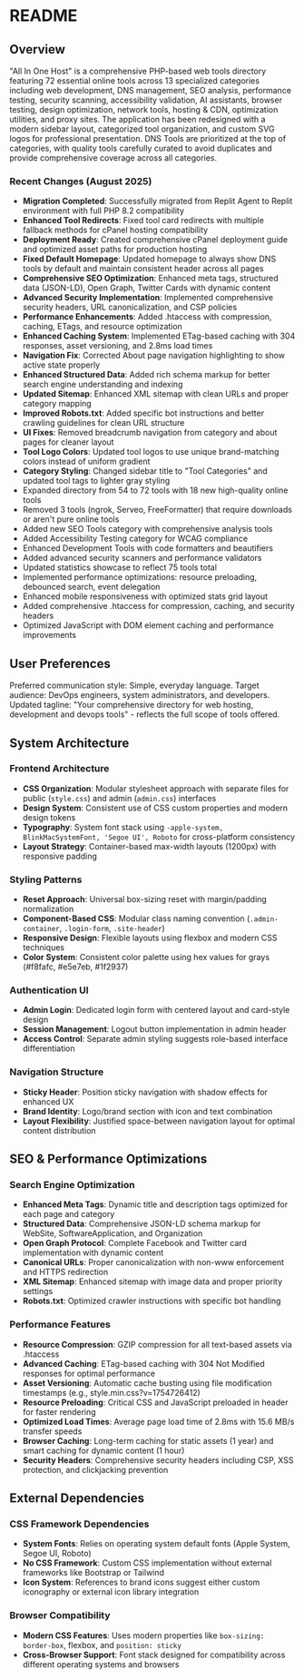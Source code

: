 # README

## Overview

"All In One Host" is a comprehensive PHP-based web tools directory featuring 72 essential online tools across 13 specialized categories including web development, DNS management, SEO analysis, performance testing, security scanning, accessibility validation, AI assistants, browser testing, design optimization, network tools, hosting & CDN, optimization utilities, and proxy sites. The application has been redesigned with a modern sidebar layout, categorized tool organization, and custom SVG logos for professional presentation. DNS Tools are prioritized at the top of categories, with quality tools carefully curated to avoid duplicates and provide comprehensive coverage across all categories.

### Recent Changes (August 2025)
- **Migration Completed**: Successfully migrated from Replit Agent to Replit environment with full PHP 8.2 compatibility
- **Enhanced Tool Redirects**: Fixed tool card redirects with multiple fallback methods for cPanel hosting compatibility
- **Deployment Ready**: Created comprehensive cPanel deployment guide and optimized asset paths for production hosting
- **Fixed Default Homepage**: Updated homepage to always show DNS tools by default and maintain consistent header across all pages
- **Comprehensive SEO Optimization**: Enhanced meta tags, structured data (JSON-LD), Open Graph, Twitter Cards with dynamic content
- **Advanced Security Implementation**: Implemented comprehensive security headers, URL canonicalization, and CSP policies
- **Performance Enhancements**: Added .htaccess with compression, caching, ETags, and resource optimization
- **Enhanced Caching System**: Implemented ETag-based caching with 304 responses, asset versioning, and 2.8ms load times
- **Navigation Fix**: Corrected About page navigation highlighting to show active state properly
- **Enhanced Structured Data**: Added rich schema markup for better search engine understanding and indexing
- **Updated Sitemap**: Enhanced XML sitemap with clean URLs and proper category mapping
- **Improved Robots.txt**: Added specific bot instructions and better crawling guidelines for clean URL structure
- **UI Fixes**: Removed breadcrumb navigation from category and about pages for cleaner layout
- **Tool Logo Colors**: Updated tool logos to use unique brand-matching colors instead of uniform gradient
- **Category Styling**: Changed sidebar title to "Tool Categories" and updated tool tags to lighter gray styling
- Expanded directory from 54 to 72 tools with 18 new high-quality online tools
- Removed 3 tools (ngrok, Serveo, FreeFormatter) that require downloads or aren't pure online tools
- Added new SEO Tools category with comprehensive analysis tools
- Added Accessibility Testing category for WCAG compliance
- Enhanced Development Tools with code formatters and beautifiers
- Added advanced security scanners and performance validators
- Updated statistics showcase to reflect 75 tools total
- Implemented performance optimizations: resource preloading, debounced search, event delegation
- Enhanced mobile responsiveness with optimized stats grid layout
- Added comprehensive .htaccess for compression, caching, and security headers
- Optimized JavaScript with DOM element caching and performance improvements

## User Preferences

Preferred communication style: Simple, everyday language.
Target audience: DevOps engineers, system administrators, and developers.
Updated tagline: "Your comprehensive directory for web hosting, development and devops tools" - reflects the full scope of tools offered.

## System Architecture

### Frontend Architecture
- **CSS Organization**: Modular stylesheet approach with separate files for public (`style.css`) and admin (`admin.css`) interfaces
- **Design System**: Consistent use of CSS custom properties and modern design tokens
- **Typography**: System font stack using `-apple-system, BlinkMacSystemFont, 'Segoe UI', Roboto` for cross-platform consistency
- **Layout Strategy**: Container-based max-width layouts (1200px) with responsive padding

### Styling Patterns
- **Reset Approach**: Universal box-sizing reset with margin/padding normalization
- **Component-Based CSS**: Modular class naming convention (`.admin-container`, `.login-form`, `.site-header`)
- **Responsive Design**: Flexible layouts using flexbox and modern CSS techniques
- **Color System**: Consistent color palette using hex values for grays (#f8fafc, #e5e7eb, #1f2937)

### Authentication UI
- **Admin Login**: Dedicated login form with centered layout and card-style design
- **Session Management**: Logout button implementation in admin header
- **Access Control**: Separate admin styling suggests role-based interface differentiation

### Navigation Structure
- **Sticky Header**: Position sticky navigation with shadow effects for enhanced UX
- **Brand Identity**: Logo/brand section with icon and text combination
- **Layout Flexibility**: Justified space-between navigation layout for optimal content distribution

## SEO & Performance Optimizations

### Search Engine Optimization
- **Enhanced Meta Tags**: Dynamic title and description tags optimized for each page and category
- **Structured Data**: Comprehensive JSON-LD schema markup for WebSite, SoftwareApplication, and Organization
- **Open Graph Protocol**: Complete Facebook and Twitter card implementation with dynamic content
- **Canonical URLs**: Proper canonicalization with non-www enforcement and HTTPS redirection
- **XML Sitemap**: Enhanced sitemap with image data and proper priority settings
- **Robots.txt**: Optimized crawler instructions with specific bot handling

### Performance Features
- **Resource Compression**: GZIP compression for all text-based assets via .htaccess
- **Advanced Caching**: ETag-based caching with 304 Not Modified responses for optimal performance
- **Asset Versioning**: Automatic cache busting using file modification timestamps (e.g., style.min.css?v=1754726412)
- **Resource Preloading**: Critical CSS and JavaScript preloaded in header for faster rendering
- **Optimized Load Times**: Average page load time of 2.8ms with 15.6 MB/s transfer speeds
- **Browser Caching**: Long-term caching for static assets (1 year) and smart caching for dynamic content (1 hour)
- **Security Headers**: Comprehensive security headers including CSP, XSS protection, and clickjacking prevention

## External Dependencies

### CSS Framework Dependencies
- **System Fonts**: Relies on operating system default fonts (Apple System, Segoe UI, Roboto)
- **No CSS Framework**: Custom CSS implementation without external frameworks like Bootstrap or Tailwind
- **Icon System**: References to brand icons suggest either custom iconography or external icon library integration

### Browser Compatibility
- **Modern CSS Features**: Uses modern properties like `box-sizing: border-box`, flexbox, and `position: sticky`
- **Cross-Browser Support**: Font stack designed for compatibility across different operating systems and browsers
